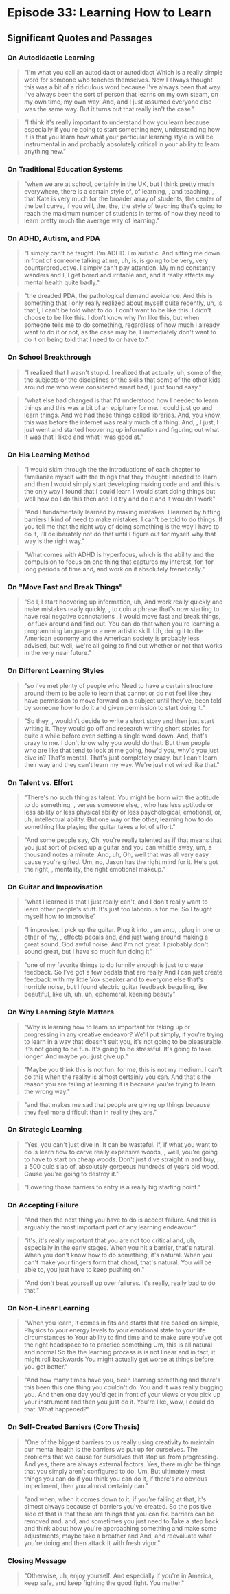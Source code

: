 # Episode 33: Learning How to Learn
## Significant Quotes and Passages

### On Autodidactic Learning

> "I'm what you call an autodidact or autodidact Which is a really simple word for someone who teaches themselves. Now I always thought this was a bit of a ridiculous word because I've always been that way. I've always been the sort of person that learns on my own steam, on my own time, my own way. And, and I just assumed everyone else was the same way. But it turns out that really isn't the case."

> "I think it's really important to understand how you learn because especially if you're going to start something new, understanding how It is that you learn how what your particular learning style is will be instrumental in and probably absolutely critical in your ability to learn anything new."

### On Traditional Education Systems

> "when we are at school, certainly in the UK, but I think pretty much everywhere, there is a certain style of, of learning, , and teaching, , that Kate is very much for the broader array of students, the center of the bell curve, if you will, the, the, the style of teaching that's going to reach the maximum number of students in terms of how they need to learn pretty much the average way of learning."

### On ADHD, Autism, and PDA

> "I simply can't be taught. I'm ADHD. I'm autistic. And sitting me down in front of someone talking at me, uh, is, is going to be very, very counterproductive. I simply can't pay attention. My mind constantly wanders and I, I get bored and irritable and, and it really affects my mental health quite badly."

> "the dreaded PDA, the pathological demand avoidance. And this is something that I only really realized about myself quite recently, uh, is that I, I can't be told what to do. I don't want to be like this. I didn't choose to be like this. I don't know why I'm like this, but when someone tells me to do something, regardless of how much I already want to do it or not, as the case may be, I immediately don't want to do it on being told that I need to or have to."

### On School Breakthrough

> "I realized that I wasn't stupid. I realized that actually, uh, some of the, the subjects or the disciplines or the skills that some of the other kids around me who were considered smart had, I just found easy."

> "what else had changed is that I'd understood how I needed to learn things and this was a bit of an epiphany for me. I could just go and learn things. And we had these things called libraries. And, you know, this was before the internet was really much of a thing. And, , I just, I just went and started hoovering up information and figuring out what it was that I liked and what I was good at."

### On His Learning Method

> "I would skim through the the introductions of each chapter to familiarize myself with the things that they thought I needed to learn and then I would simply start developing making code and and this is the only way I found that I could learn I would start doing things but well how do I do this then and I'd try and do it and it wouldn't work"

> "And I fundamentally learned by making mistakes. I learned by hitting barriers I kind of need to make mistakes. I can't be told to do things. If you tell me that the right way of doing something is the way I have to do it, I'll deliberately not do that until I figure out for myself why that way is the right way."

> "What comes with ADHD is hyperfocus, which is the ability and the compulsion to focus on one thing that captures my interest, for, for long periods of time and, and work on it absolutely frenetically."

### On "Move Fast and Break Things"

> "So I, I start hoovering up information, uh, And work really quickly and make mistakes really quickly, , to coin a phrase that's now starting to have real negative connotations . I would move fast and break things, , or fuck around and find out. You can do that when you're learning a programming language or a new artistic skill. Uh, doing it to the American economy and the American society is probably less advised, but well, we're all going to find out whether or not that works in the very near future."

### On Different Learning Styles

> "so i've met plenty of people who Need to have a certain structure around them to be able to learn that cannot or do not feel like they have permission to move forward on a subject until they've, been told by someone how to do it and given permission to start doing it."

> "So they, , wouldn't decide to write a short story and then just start writing it. They would go off and research writing short stories for quite a while before even setting a single word down. And, that's crazy to me. I don't know why you would do that. But then people who are like that tend to look at me going, how'd you, why'd you just dive in? That's mental. That's just completely crazy. but I can't learn their way and they can't learn my way. We're just not wired like that."

### On Talent vs. Effort

> "There's no such thing as talent. You might be born with the aptitude to do something, , versus someone else, , who has less aptitude or less ability or less physical ability or less psychological, emotional, or, uh, intellectual ability. But one way or the other, learning how to do something like playing the guitar takes a lot of effort."

> "And some people say, Oh, you're really talented as if that means that you just sort of picked up a guitar and you can whittle away, um, a thousand notes a minute. And, uh, Oh, well that was all very easy cause you're gifted. Um, no, Jason has the right mind for it. He's got the right, , mentality, the right emotional makeup."

### On Guitar and Improvisation

> "what I learned is that I just really can't, and I don't really want to learn other people's stuff. It's just too laborious for me. So I taught myself how to improvise"

> "I improvise. I pick up the guitar. Plug it into, , an amp, , plug in one or other of my, , effects pedals and, and just wang around making a great sound. God awful noise. And I'm not great. I probably don't sound great, but I have so much fun doing it"

> "one of my favorite things to do funnily enough is just to create feedback. So I've got a few pedals that are really And I can just create feedback with my little Vox speaker and to everyone else that's horrible noise, but I found electric guitar feedback beguiling, like beautiful, like uh, uh, uh, ephemeral, keening beauty"

### On Why Learning Style Matters

> "Why is learning how to learn so important for taking up or progressing in any creative endeavor? We'll put simply, if you're trying to learn in a way that doesn't suit you, it's not going to be pleasurable. It's not going to be fun. It's going to be stressful. It's going to take longer. And maybe you just give up."

> "Maybe you think this is not fun. for me, this is not my medium. I can't do this when the reality is almost certainly you can. And that's the reason you are failing at learning it is because you're trying to learn the wrong way."

> "and that makes me sad that people are giving up things because they feel more difficult than in reality they are."

### On Strategic Learning

> "Yes, you can't just dive in. It can be wasteful. If, if what you want to do is learn how to carve really expensive woods, , well, you're going to have to start on cheap woods. Don't just dive straight in and buy, , a 500 quid slab of, absolutely gorgeous hundreds of years old wood. Cause you're going to destroy it."

> "Lowering those barriers to entry is a really big starting point."

### On Accepting Failure

> "And then the next thing you have to do is accept failure. And this is arguably the most important part of any learning endeavour"

> "it's, it's really important that you are not too critical and, uh, especially in the early stages. When you hit a barrier, that's natural. When you don't know how to do something, it's natural. When you can't make your fingers form that chord, that's natural. You will be able to, you just have to keep pushing on."

> "And don't beat yourself up over failures. It's really, really bad to do that."

### On Non-Linear Learning

> "When you learn, it comes in fits and starts that are based on simple, Physics to your energy levels to your emotional state to your life circumstances to Your ability to find time and to make sure you've got the right headspace to to practice something Um, this is all natural and normal So the the learning process is is not linear and in fact, it might roll backwards You might actually get worse at things before you get better."

> "And how many times have you, been learning something and there's this been this one thing you couldn't do. You and it was really bugging you. And then one day you'd get in front of your views or you pick up your instrument and then you just do it. You're like, wow, I could do that. What happened?"

### On Self-Created Barriers (Core Thesis)

> "One of the biggest barriers to us really using creativity to maintain our mental health is the barriers we put up for ourselves. The problems that we cause for ourselves that stop us from progressing. And yes, there are always external factors. Yes, there might be things that you simply aren't configured to do. Um, But ultimately most things you can do if you think you can do it, if there's no obvious impediment, then you almost certainly can."

> "and when, when it comes down to it, if you're failing at that, it's almost always because of barriers you've created. So the positive side of that is that these are things that you can fix. barriers can be removed and, and, and sometimes you just need to Take a step back and think about how you're approaching something and make some adjustments, maybe take a breather and And, and reevaluate what you're doing and then attack it with fresh vigor."

### Closing Message

> "Otherwise, uh, enjoy yourself. And especially if you're in America, keep safe, and keep fighting the good fight. You matter."
